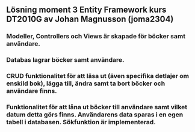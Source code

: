 ## Lösning moment 3 Entity Framework kurs DT2010G av Johan Magnusson (joma2304)

### Modeller, Controllers och Views är skapade för böcker samt användare. 

### Databas lagrar böcker samt användare. 

### CRUD funktionalitet för att läsa ut (även specifika detlajer om enskild bok), lägga till, ändra samt ta bort böcker och användare finns. 

### Funktionalitet för att låna ut böcker till användare samt vilket datum detta görs finns. Användarens data sparas i en egen tabell i databasen. Sökfunktion är implementerad.  